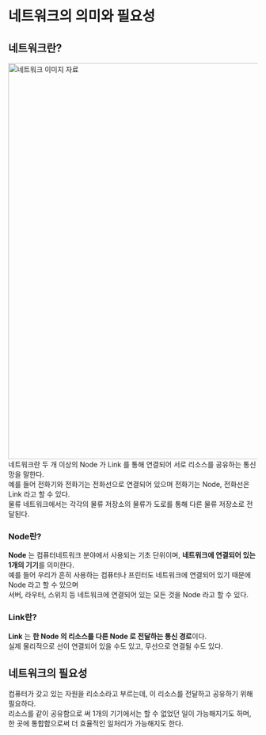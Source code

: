 # 네트워크의 의미와 필요성
## 네트워크란?
<img width="800" alt="네트워크 이미지 자료" src="https://user-images.githubusercontent.com/105399791/206714158-55dd2b8f-d71c-42d2-ae8e-a2a60c29dd25.png">
네트워크란 두 개 이상의 Node 가 Link 를 통해 연결되어 서로 리소스를 공유하는 통신망을 말한다.<br>
예를 들어 전화기와 전화기는 전화선으로 연결되어 있으며 전화기는 Node, 전화선은 Link 라고 할 수 있다.<br>
물류 네트워크에서는 각각의 물류 저장소의 물류가 도로를 통해 다른 물류 저장소로 전달된다.

### Node란?
**Node** 는 컴퓨터네트워크 분야에서 사용되는 기초 단위이며, **네트워크에 연결되어 있는 1개의 기기**를 의미한다.<br>
예를 들어 우리가 흔히 사용하는 컴퓨터나 프린터도 네트워크에 연결되어 있기 때문에 Node 라고 할 수 있으며<br>
서버, 라우터, 스위치 등 네트워크에 연결되어 있는 모든 것을 Node 라고 할 수 있다.

### Link란?
**Link** 는 **한 Node 의 리소스를 다른 Node 로 전달하는 통신 경로**이다.<br>
실제 물리적으로 선이 연결되어 있을 수도 있고, 무선으로 연결될 수도 있다.

## 네트워크의 필요성
컴퓨터가 갖고 있는 자원을 리소소라고 부르는데, 이 리소스를 전달하고 공유하기 위해 필요하다.<br>
리소스를 같이 공유함으로 써 1개의 기기에서는 할 수 없었던 일이 가능해지기도 하며,<br>
한 곳에 통합함으로써 더 효율적인 일처리가 가능해지도 한다.
